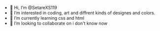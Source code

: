 - 👋 Hi, I’m @SetareXS119
- 👀 I’m interested in coding, art and diffrent kinds of designes and colors.
- 🌱 I’m currently learning css and html
- 💞️ I’m looking to collaborate on i don't know now


<!---
SetareXS119/SetareXS119 is a ✨ special ✨ repository because its `README.md` (this file) appears on your GitHub profile.
You can click the Preview link to take a look at your changes.
--->
